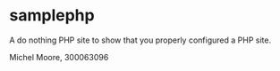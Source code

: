 samplephp
=========

A do nothing PHP site to show that you properly configured a PHP site.

Michel Moore, 300063096
